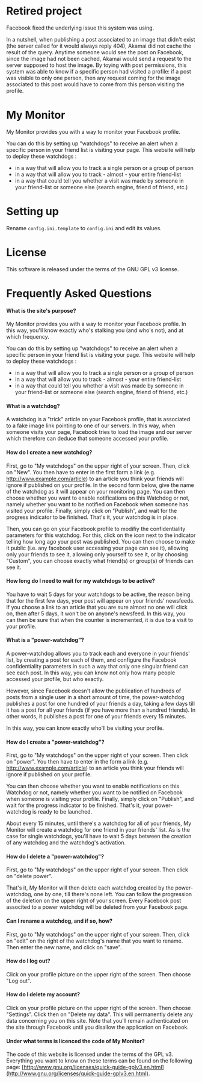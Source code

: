 Retired project
======
Facebook fixed the underlying issue this system was using.

In a nutshell, when publishing a post associated to an image that didn't exist (the server called for it would always reply 404), Akamai did not cache the result of the query. Anytime someone would see the post on Facebook, since the image had not been cached, Akamai would send a request to the server supposed to host the image. By toying with post permissions, this system was able to know if a specific person had visited a profile: if a post was visible to only one person, then any request coming for the image associated to this post would have to come from this person visiting the profile.

My Monitor
======

My Monitor provides you with a way to monitor your Facebook profile. 

You can do this by setting up "watchdogs" to receive an alert when a specific person in your friend list is visiting your page. This website will help to deploy these watchdogs :
- in a way that will allow you to track a single person or a group of person
- in a way that will allow you to track - almost - your entire friend-list
- in a way that could tell you whether a visit was made by someone in your friend-list or someone else (search engine, friend of friend, etc.)

Setting up
==========
Rename ``config.ini.template`` to ``config.ini`` and edit its values. 

License
=======
This software is released under the terms of the GNU GPL v3 license.

Frequently Asked Questions
=======

#### What is the site's purpose?

My Monitor provides you with a way to monitor your Facebook profile. In this way, you'll know exactly who's stalking you (and who's not), and at which frequency.

You can do this by setting up "watchdogs" to receive an alert when a specific person in your friend list is visiting your page. This website will help to deploy these watchdogs :

*   in a way that will allow you to track a single person or a group of person
*   in a way that will allow you to track - almost - your entire friend-list
*   in a way that could tell you whether a visit was made by someone in your friend-list or someone else (search engine, friend of friend, etc.)

#### What is a watchdog?

A watchdog is a "trick" article on your Facebook profile, that is associated to a fake image link pointing to one of our servers. In this way, when someone visits your page, Facebook tries to load the image and our server which therefore can deduce that someone accessed your profile.

#### How do I create a new watchdog?

First, go to "My watchdogs" on the upper right of your screen. Then, click on "New". You then have to enter in the first form a link (e.g. http://www.example.com/article) to an article you think your friends will ignore if published on your profile. In the second form below, give the name of the watchdog as it will appear on your monitoring page. You can then choose whether you want to enable notifications on this Watchdog or not, namely whether you want to be notified on Facebook when someone has visited your profile. Finally, simply click on "Publish", and wait for the progress indicator to be finished. That's it, your watchdog is in place.

Then, you can go on your Facebook profile to modifiy the confidentiality parameters for this watchdog. For this, click on the icon next to the indicator telling how long ago your post was published. You can then choose to make it public (i.e. any facebook user accessing your page can see it), allowing only your friends to see it, allowing only yourself to see it, or by choosing "Custom", you can choose exactly what friend(s) or group(s) of friends can see it.

#### How long do I need to wait for my watchdogs to be active?

You have to wait 5 days for your watchdogs to be active, the reason being that for the first few days, your post will appear on your friends' newsfeeds. If you choose a link to an article that you are sure almost no one will click on, then after 5 days, it won't be on anyone's newsfeed. In this way, you can then be sure that when the counter is incremented, it is due to a visit to your profile.

#### What is a "power-watchdog"?

A power-watchdog allows you to track each and everyone in your friends' list, by creating a post for each of them, and configure the Facebook confidentiality parameters in such a way that only one singular friend can see each post. In this way, you can know not only how many people accessed your profile, but who exactly.

However, since Facebook doesn't allow the publication of hundreds of posts from a single user in a short amount of time, the power-watchdog publishes a post for one hundred of your friends a day, taking a few days till it has a post for all your friends (if you have more than a hundred friends). In other words, it publishes a post for one of your friends every 15 minutes.

In this way, you can know exactly who'll be visiting your profile.

#### How do I create a "power-watchdog"?

First, go to "My watchdogs" on the upper right of your screen. Then click on "power". You then have to enter in the form a link (e.g. http://www.example.com/article) to an article you think your friends will ignore if published on your profile.

You can then choose whether you want to enable notifications on this Watchdog or not, namely whether you want to be notified on Facebook when someone is visiting your profile. Finally, simply click on "Publish", and wait for the progress indicator to be finished. That's it, your power-watchdog is ready to be launched.

About every 15 minutes, until there's a watchdog for all of your friends, My Monitor will create a watchdog for one friend in your friends' list. As is the case for single watchdogs, you'll have to wait 5 days between the creation of any watchdog and the watchdog's activation.

#### How do I delete a "power-watchdog"?

First, go to "My watchdogs" on the upper right of your screen. Then click on "delete power".

That's it, My Monitor will then delete each watchdog created by the power-watchdog, one by one, till there's none left. You can follow the progression of the deletion on the upper right of your screen. Every Facebook post associted to a power watchdog will be deleted from your Facebook page.

#### Can I rename a watchdog, and if so, how?

First, go to "My watchdogs" on the upper right of your screen. Then, click on "edit" on the right of the watchdog's name that you want to rename. Then enter the new name, and click on "save".

#### How do I log out?

Click on your profile picture on the upper right of the screen. Then choose "Log out".

#### How do I delete my account?

Click on your profile picture on the upper right of the screen. Then choose "Settings". Click then on "Delete my data". This will permanently delete any data concerning you on this site. Note that you'll remain authenticated on the site through Facebook until you disallow the application on Facebook.

#### Under what terms is licenced the code of My Monitor?

The code of this website is licensed under the terms of the GPL v3\. Everything you want to know on these terms can be found on the following page: [http://www.gnu.org/licenses/quick-guide-gplv3.en.html](http://www.gnu.org/licenses/quick-guide-gplv3.en.html).
